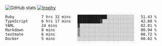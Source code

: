 ![GitHub stats](https://github-readme-stats.vercel.app/api?username=ksk001100&show_icons=true&theme=tokyonight)
[![trophy](https://github-profile-trophy.vercel.app/?username=ksk001100&theme=onedark)](https://github.com/ryo-ma/github-profile-trophy)

<!--START_SECTION:waka-->

```text
Ruby            7 hrs 32 mins   █████████████░░░░░░░░░░░░   51.43 %
TypeScript      6 hrs 17 mins   ██████████▓░░░░░░░░░░░░░░   42.88 %
YAML            24 mins         ▓░░░░░░░░░░░░░░░░░░░░░░░░   02.81 %
Markdown        8 mins          ▒░░░░░░░░░░░░░░░░░░░░░░░░   00.94 %
textmate        6 mins          ▒░░░░░░░░░░░░░░░░░░░░░░░░   00.72 %
Docker          5 mins          ░░░░░░░░░░░░░░░░░░░░░░░░░   00.62 %
```

<!--END_SECTION:waka-->
